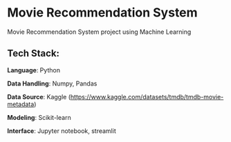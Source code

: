 # Movie Recommendation System

Movie Recommendation System project using Machine Learning

## Tech Stack:

**Language**: Python

**Data Handling**: Numpy, Pandas

**Data Source**: Kaggle (https://www.kaggle.com/datasets/tmdb/tmdb-movie-metadata)

**Modeling**: Scikit-learn

**Interface**: Jupyter notebook, streamlit

